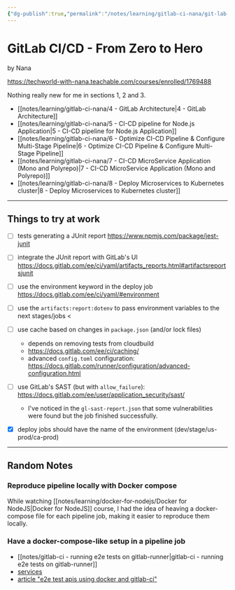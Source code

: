 ```yaml
---
{"dg-publish":true,"permalink":"/notes/learning/gitlab-ci-nana/git-lab-cicd-nana-course/"}
---
```


# GitLab CI/CD - From Zero to Hero

by Nana

<https://techworld-with-nana.teachable.com/courses/enrolled/1769488>

Nothing really new for me in sections 1, 2 and 3.

- [[notes/learning/gitlab-ci-nana/4 - GitLab Architecture\|4 - GitLab Architecture]]
- [[notes/learning/gitlab-ci-nana/5 - CI-CD pipeline for Node.js Application\|5 - CI-CD pipeline for Node.js Application]]
- [[notes/learning/gitlab-ci-nana/6 - Optimize CI-CD Pipeline & Configure Multi-Stage Pipeline\|6 - Optimize CI-CD Pipeline & Configure Multi-Stage Pipeline]]
- [[notes/learning/gitlab-ci-nana/7 - CI-CD MicroService Application (Mono and Polyrepo)\|7 - CI-CD MicroService Application (Mono and Polyrepo)]]
- [[notes/learning/gitlab-ci-nana/8 - Deploy Microservices to Kubernetes cluster\|8 - Deploy Microservices to Kubernetes cluster]]


---

## Things to try at work

- [ ] tests generating a JUnit report <https://www.npmjs.com/package/jest-junit>
- [ ] integrate the JUnit report with GitLab's UI <https://docs.gitlab.com/ee/ci/yaml/artifacts_reports.html#artifactsreportsjunit>
- [ ] use the environment keyword in the deploy job <https://docs.gitlab.com/ee/ci/yaml/#environment>
- [ ] use the `artifacts:report:dotenv` to pass environment variables to the next stages/jobs <
- [ ] use cache based on changes in `package.json` (and/or lock files)
    - depends on removing tests from cloudbuild
    - <https://docs.gitlab.com/ee/ci/caching/>
    - advanced `config.toml` configuration: <https://docs.gitlab.com/runner/configuration/advanced-configuration.html>
- [ ] use GitLab's SAST (but with `allow_failure`): <https://docs.gitlab.com/ee/user/application_security/sast/>
    - I've noticed in the `gl-sast-report.json` that some vulnerabilities were found but the job finished successfully.

- [x] deploy jobs should have the name of the environment (dev/stage/us-prod/ca-prod)

---

## Random Notes

### Reproduce pipeline locally with Docker compose

While watching [[notes/learning/docker-for-nodejs/Docker for NodeJS\|Docker for NodeJS]] course, I had the idea of heaving a docker-compose file for each pipeline job, making it easier to reproduce them locally.


### Have a docker-compose-like setup in a pipeline job

- [[notes/gitlab-ci - running e2e tests on gitlab-runner\|gitlab-ci - running e2e tests on gitlab-runner]]
- [services](https://docs.gitlab.com/ee/ci/services/)
- [article "e2e test apis using docker and gitlab-ci"](https://medium.com/@datails/e2e-test-apis-using-docker-and-gitlab-ci-ebbd0209c7a9)

